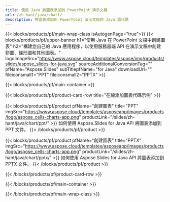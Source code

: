 ```yaml
---
title: 使用 Java 將圖表添加到 PowerPoint 演示文稿
url: /zh-hant/java/chart/
description: 將圖表添加到 PowerPoint 演示文稿的 Java 源代碼
---
```


{{< blocks/products/pf/main-wrap-class isAutogenPage="true">}}
{{< blocks/products/pf/upper-banner h1="使用 Java 在 PowerPoint 文檔中創建圖表" h2="構建您自己的 Java 應用程序，以使用服務器端 API 在演示文稿中創建餅圖、條形圖和其他圖表。" logoImageSrc="https://www.aspose.cloud/templates/aspose/img/products/slides/aspose_slides-for-java.svg" sourceAdditionalConversionTag="" pfName="Aspose.Slides" subTitlepfName="for Java" downloadUrl="" fileiconsmall1="PPT" fileiconsmall2="PPTX" >}}

{{< blocks/products/pf/main-container >}}

{{< blocks/products/pf/product-card-row title="在線添加圖表代碼示例" >}}

{{< blocks/products/pf/product pfName="創建圖表" title="PPT" imgSrc="https://www.aspose.cloud/templates/asposeapp/images/products/logo/aspose_cells-charts-app.png" productLink="/slides/zh-hant/java/chart/ppt/" >}}
如何使用 Aspose.Slides for Java API 將圖表添加到 PPT 文件。
{{< /blocks/products/pf/product >}}

{{< blocks/products/pf/product pfName="創建圖表" title="PPTX" imgSrc="https://www.aspose.cloud/templates/asposeapp/images/products/logo/aspose_cells-charts-app.png" productLink="/slides/zh-hant/java/chart/pptx/" >}}
如何使用 Aspose.Slides for Java API 將圖表添加到 PPTX 文件。
{{< /blocks/products/pf/product >}}



{{< /blocks/products/pf/product-card-row >}}

{{< /blocks/products/pf/main-container >}}
    
{{< /blocks/products/pf/main-wrap-class >}}